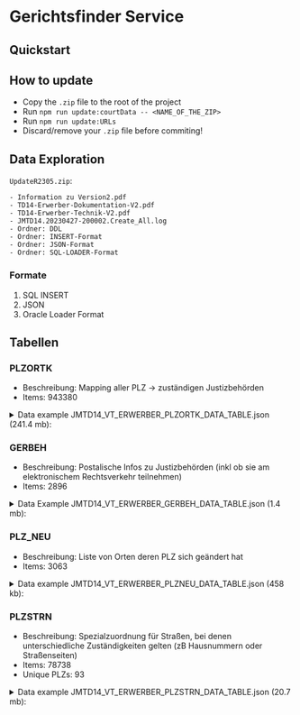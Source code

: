 # Gerichtsfinder Service

## Quickstart

## How to update

- Copy the `.zip` file to the root of the project
- Run `npm run update:courtData -- <NAME_OF_THE_ZIP>`
- Run `npm run update:URLs`
- Discard/remove your `.zip` file before commiting!

## Data Exploration

`UpdateR2305.zip`:

```
- Information zu Version2.pdf
- TD14-Erwerber-Dokumentation-V2.pdf
- TD14-Erwerber-Technik-V2.pdf
- JMTD14.20230427-200002.Create_All.log
- Ordner: DDL
- Ordner: INSERT-Format
- Ordner: JSON-Format
- Ordner: SQL-LOADER-Format
```

### Formate

1. SQL INSERT
2. JSON
3. Oracle Loader Format

## Tabellen

### PLZORTK

- Beschreibung: Mapping aller PLZ -> zuständigen Justizbehörden
- Items: 943380

<details>
<summary>Data example JMTD14_VT_ERWERBER_PLZORTK_DATA_TABLE.json (241.4 mb):</summary>

```json
{
  "JMTD14_VT_ERWERBER_PLZORTK": [
    {
      "ORT": "Dresden",
      "GERBEH_LKZ": "22",
      "GERBEH_LG": "03",
      "PLZM_INFO": "Zustellbezirk",
      "GERBEH_OLG": "1",
      "GERBEH_TYP_INFO": "Staatsanwaltschaft",
      "ANGELEGENHEIT_INFO": "Angelegenheiten der Staatsanwaltschaften",
      "GERBEH_STAMM": "00",
      "GERBEH_AG": "00",
      "PLZ": "01067",
      "ORTK": "DRESDEN"
    },
    {
      "ORT": "Dresden",
      "GERBEH_LKZ": "23",
      "GERBEH_LG": "03",
      "PLZM_INFO": "Zustellbezirk",
      "GERBEH_OLG": "1",
      "GERBEH_TYP_INFO": "Mahngericht",
      "ANGELEGENHEIT_INFO": "Mahnverfahren",
      "GERBEH_STAMM": "00",
      "GERBEH_AG": "90",
      "PLZ": "01067",
      "ORTK": "DRESDEN"
    }
  ]
}
```

</details>

### GERBEH

- Beschreibung: Postalische Infos zu Justizbehörden (inkl ob sie am elektronischem Rechtsverkehr teilnehmen)
- Items: 2896

<details>
<summary>Data Example JMTD14_VT_ERWERBER_GERBEH_DATA_TABLE.json (1.4 mb):</summary>

```json
{
  "JMTD14_VT_ERWERBER_GERBEH": [
    {
      "PLZ_GROSSEMPFAENGER": "99113",
      "XJUSTIZID": "Y6010",
      "URL1": "www.bundesarbeitsgericht.de",
      "AG": "00",
      "PLZ_ZUSTELLBEZIRK": "99084",
      "OLG": "0",
      "TYP_INFO": "Arbeitsgericht",
      "EMAIL1": "bag@bundesarbeitsgericht.de",
      "ORT": "Erfurt",
      "STR_HNR": "Hugo-Preuß-Platz 1",
      "XML_SUPPORT": "NEIN",
      "BEZEICHNUNG": "Bundesarbeitsgericht",
      "LKZ": "00",
      "TEL": "0361 2636-0",
      "LG": "00",
      "FAX": "0361 2636-2000",
      "ORTK": "ERFURT",
      "ERV_MAHN": "J"
    }
  ]
}
```

</details>

### PLZ_NEU

- Beschreibung: Liste von Orten deren PLZ sich geändert hat
- Items: 3063

<details>
<summary>Data example JMTD14_VT_ERWERBER_PLZNEU_DATA_TABLE.json (458 kb):</summary>

```json
{
  "JMTD14_VT_ERWERBER_PLZSTRN": [
    {
      "HNR_BIS": "001",
      "HNR_MERKMAL_INFO": "fortlaufende Hausnummern",
      "AG": "07",
      "HNR_VON": "001",
      "ANGELEGENHEIT_INFO": "Beweisaufnahme ersuchtes Gericht",
      "STRN": "LICHTENBERGER STR.",
      "LKZ": "11",
      "OLG": "1",
      "LG": "01",
      "TYP_INFO": "Zivilgericht - Amtsgericht",
      "PLZ": "10178",
      "ORTK": "BERLIN"
    }
  ]
}
```

</details>

### PLZSTRN

- Beschreibung: Spezialzuordnung für Straßen, bei denen unterschiedliche Zuständigkeiten gelten (zB Hausnummern oder Straßenseiten)
- Items: 78738
- Unique PLZs: 93

<details>
<summary>Data example JMTD14_VT_ERWERBER_PLZSTRN_DATA_TABLE.json (20.7 mb):</summary>

```json
{
  "JMTD14_VT_ERWERBER_PLZSTRN": [
    {
      "HNR_BIS": "001",
      "HNR_MERKMAL_INFO": "fortlaufende Hausnummern",
      "AG": "07",
      "HNR_VON": "001",
      "ANGELEGENHEIT_INFO": "Beweisaufnahme ersuchtes Gericht",
      "STRN": "LICHTENBERGER STR.",
      "LKZ": "11",
      "OLG": "1",
      "LG": "01",
      "TYP_INFO": "Zivilgericht - Amtsgericht",
      "PLZ": "10178",
      "ORTK": "BERLIN"
    }
  ]
}
```

</details>
